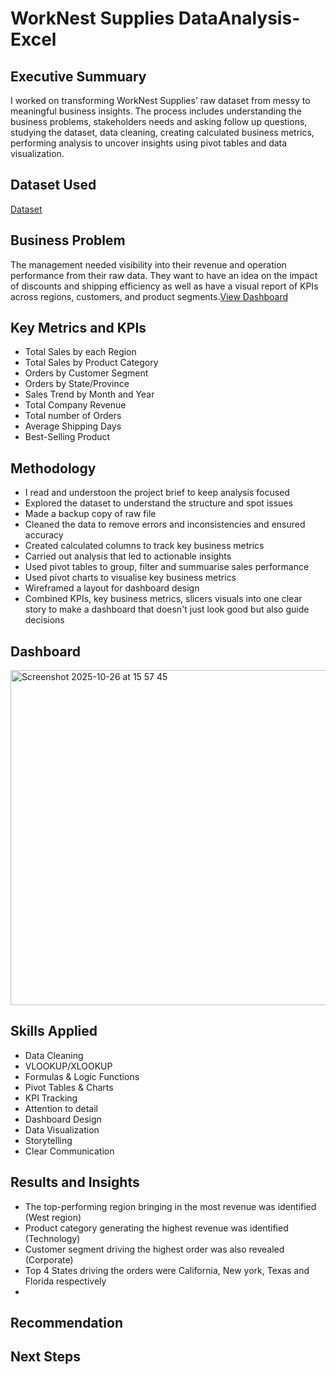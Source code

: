 # WorkNest Supplies DataAnalysis-Excel
## Executive Summuary
I worked on transforming WorkNest Supplies’ raw dataset from messy to meaningful business insights. The process includes understanding the business problems, stakeholders needs and asking follow up questions, studying the dataset, data cleaning, creating calculated business metrics, performing analysis to uncover insights using pivot tables and data visualization.

## Dataset Used
<a href="https://github.com/Phartemah/Sales-and-Operations-Performance-Analysis_Excel/blob/main/WorkNest%20Supplies%20RawData.xlsx">Dataset</a>

## Business Problem
The management needed visibility into their revenue and operation performance from their raw data. They want to have an idea on the impact of discounts and shipping efficiency as well as have a visual report of KPIs across regions, customers, and product segments.<a href="https://github.com/Phartemah/Sales-and-Operations-Performance-Analysis_Excel/blob/main/Screenshot%202025-10-26%20at%2015.57.45.png">View Dashboard</a> 

## Key Metrics and KPIs
- Total Sales by each Region
- Total Sales by Product Category
- Orders by Customer Segment
- Orders by State/Province
- Sales Trend by Month and Year
- Total Company Revenue
- Total number of Orders
- Average Shipping Days 
- Best-Selling Product 

## Methodology
- I read and understoon the project brief to keep analysis focused
- Explored the dataset to understand the structure and spot issues
- Made a backup copy of raw file
- Cleaned the data to remove errors and inconsistencies and ensured accuracy
- Created calculated columns to track key business metrics
- Carried out analysis that led to actionable insights
- Used pivot tables to group, filter and summuarise sales performance
- Used pivot charts to visualise key business metrics
- Wireframed a layout for dashboard design
- Combined KPIs, key business metrics, slicers visuals into one clear story to make a dashboard that doesn't just look good but also guide decisions

## Dashboard
<img width="952" height="536" alt="Screenshot 2025-10-26 at 15 57 45" src="https://github.com/user-attachments/assets/69af0180-4da9-4231-bc71-c39e0309c562" />

## Skills Applied
- Data Cleaning
- VLOOKUP/XLOOKUP
- Formulas & Logic Functions
- Pivot Tables & Charts
- KPI Tracking
- Attention to detail
- Dashboard Design
- Data Visualization
- Storytelling
- Clear Communication

## Results and Insights
- The top-performing region bringing in the most revenue was identified (West region)
- Product category generating the highest revenue was identified (Technology)
- Customer segment driving the highest order was also revealed (Corporate)
- Top 4 States driving the orders were California, New york, Texas and Florida respectively
- 

## Recommendation
## Next Steps
